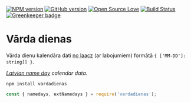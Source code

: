 [![NPM version](http://badge.fury.io/js/vardadienas.svg)](http://badge.fury.io/js/vardadienas)
[![GitHub version](https://badge.fury.io/gh/slikts%2Fvardadienas.svg)](https://badge.fury.io/gh/slikts%2Fvardadienas)
[![Open Source Love](https://badges.frapsoft.com/os/mit/mit.svg?v=102)](https://github.com/ellerbrock/open-source-badge/)
[![Build Status](https://travis-ci.org/slikts/vardadienas.svg?branch=master)](https://travis-ci.org/slikts/vardadienas) [![Greenkeeper badge](https://badges.greenkeeper.io/slikts/vardadienas.svg)](https://greenkeeper.io/)

# Vārda dienas

Vārda dienu kalendāra dati [no laacz][laacz-gist] (ar labojumiem) formātā `{ ['MM-DD']: string[] }`.

*[Latvian name day][wikipedia] calendar data.*

`npm install vardadienas`

```js
const { namedays, extNamedays } = require('vardadienas');
```

[laacz-gist]: https://gist.github.com/laacz/5cccb056a533dffb2165
[wikipedia]: https://en.wikipedia.org/wiki/Name_day#Latvia
